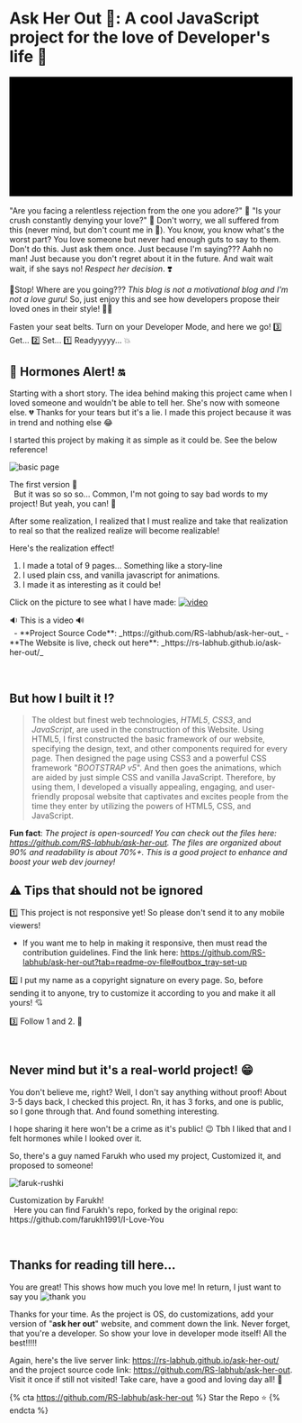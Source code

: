 # Ask Her Out 👰: A cool JavaScript project for the love of Developer's life 💖

![cover image](ezgif.com-speed.gif)

"Are you facing a relentless rejection from the one you adore?" 🥺
"Is your crush constantly denying your love?" 🥹
Don't worry, we all suffered from this (never mind, but don't count me in 🙂).
You know, you know what's the worst part? You love someone but never had enough guts to say to them. Don't do this. Just ask them once. Just because I'm saying??? Aahh no man! Just because you don't regret about it in the future. And wait wait wait, if she says no! _Respect her decision_. ❣️

🫸Stop! Where are you going??? _This blog is not a motivational blog and I'm not a love guru_! So, just enjoy this and see how developers propose their loved ones in their style! 🧑‍💻

Fasten your seat belts. Turn on your Developer Mode, and here we go!
3️⃣ Get... 2️⃣ Set... 1️⃣ Readyyyyy... 💥
&nbsp;
## 🚨 Hormones Alert! 🔛
Starting with a short story. The idea behind making this project came when I loved someone and wouldn't be able to tell her. She's now with someone else. 💔 
Thanks for your tears but it's a lie. I made this project because it was in trend and nothing else 😂

I started this project by making it as simple as it could be. See the below reference!

![basic page](https://dev-to-uploads.s3.amazonaws.com/uploads/articles/hy39swf7omjvxu7rjoek.png)
<figcaption> The first version 🥰 </figcaption>
&nbsp;
But it was so so so... Common, I'm not going to say bad words to my project! But yeah, you can! 🙂

After some realization, I realized that I must realize and take that realization to real so that the realized realize will become realizable!

Here's the realization effect!
1. I made a total of 9 pages... Something like a story-line
2. I used plain css, and vanilla javascript for animations.
3. I made it as interesting as it could be!

Click on the picture to see what I have made:
[![video](https://dev-to-uploads.s3.amazonaws.com/uploads/articles/nbu2unwq0is2icq3j76l.png)](https://youtu.be/oslQjWXfrmU)
<figcaption> 🔉 This is a video 🔊 </figcaption>
&nbsp;
- **Project Source Code**: _https://github.com/RS-labhub/ask-her-out_
- **The Website is live, check out here**: _https://rs-labhub.github.io/ask-her-out/_

&nbsp;
## But how I built it ⁉️
> The oldest but finest web technologies, _HTML5_, _CSS3_, and _JavaScript_, are used in the construction of this Website. Using HTML5, I first constructed the basic framework of our website, specifying the design, text, and other components required for every page. Then designed the page using CSS3 and a powerful CSS framework "_BOOTSTRAP v5_". And then goes the animations, which are aided by just simple CSS and vanilla JavaScript. Therefore, by using them, I developed a visually appealing, engaging, and user-friendly proposal website that captivates and excites people from the time they enter by utilizing the powers of HTML5, CSS, and JavaScript.

**Fun fact**: _The project is open-sourced! You can check out the files here: https://github.com/RS-labhub/ask-her-out. The files are organized about 90% and readability is about 70%+. This is a good project to enhance and boost your web dev journey!_ 
&nbsp;
## ⚠️ Tips that should not be ignored
1️⃣ This project is not responsive yet! So please don't send it to any mobile viewers!
 - If you want me to help in making it responsive, then must read the contribution guidelines. Find the link here: https://github.com/RS-labhub/ask-her-out?tab=readme-ov-file#outbox_tray-set-up

2️⃣ I put my name as a copyright signature on every page. So, before sending it to anyone, try to customize it according to you and make it all yours! 💘

3️⃣ Follow 1 and 2. 🥰

&nbsp;

## Never mind but it's a real-world project! 😁
You don't believe me, right? Well, I don't say anything without proof! About 3-5 days back, I checked this project. Rn, it has 3 forks, and one is public, so I gone through that. And found something interesting.

I hope sharing it here won't be a crime as it's public! 😉 Tbh I liked that and I felt hormones while I looked over it.

So, there's a guy named Farukh who used my project, Customized it, and proposed to someone!

![faruk-rushki](https://dev-to-uploads.s3.amazonaws.com/uploads/articles/geojdbna8pi48b3l32mi.png)
<figcaption> Customization by Farukh! </figcaption>
&nbsp;
Here you can find Farukh's repo, forked by the original repo: https://github.com/farukh1991/I-Love-You

&nbsp;

## Thanks for reading till here...
You are great! This shows how much you love me! In return, I just want to say you
![thank you](https://dev-to-uploads.s3.amazonaws.com/uploads/articles/bjd7qlehcfjnr0ozbixe.gif)

Thanks for your time. As the project is OS, do customizations, add your version of "**ask her out**" website, and comment down the link. Never forget, that you're a developer. So show your love in developer mode itself! All the best!!!!!

Again, here's the live server link: https://rs-labhub.github.io/ask-her-out/ and the project source code link: https://github.com/RS-labhub/ask-her-out. Visit it once if still not visited! Take care, have a good and loving day all! 💞

{% cta https://github.com/RS-labhub/ask-her-out %} Star the Repo ⭐ {% endcta %}